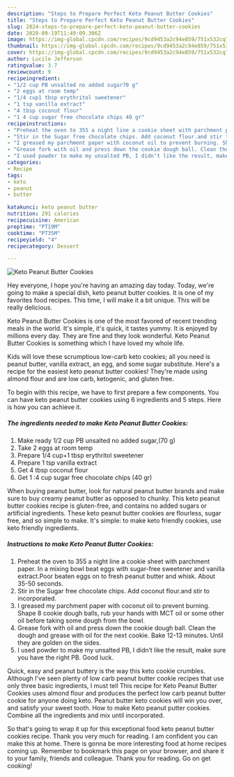 ```yaml
---
description: "Steps to Prepare Perfect Keto Peanut Butter Cookies"
title: "Steps to Prepare Perfect Keto Peanut Butter Cookies"
slug: 2824-steps-to-prepare-perfect-keto-peanut-butter-cookies
date: 2020-09-19T11:49:09.306Z
image: https://img-global.cpcdn.com/recipes/9cd9453a2c94e859/751x532cq70/keto-peanut-butter-cookies-recipe-main-photo.jpg
thumbnail: https://img-global.cpcdn.com/recipes/9cd9453a2c94e859/751x532cq70/keto-peanut-butter-cookies-recipe-main-photo.jpg
cover: https://img-global.cpcdn.com/recipes/9cd9453a2c94e859/751x532cq70/keto-peanut-butter-cookies-recipe-main-photo.jpg
author: Lucile Jefferson
ratingvalue: 3.7
reviewcount: 9
recipeingredient:
- "1/2 cup PB unsalted no added sugar70 g"
- "2 eggs at room temp"
- "1/4 cup1 tbsp erythritol sweetener"
- "1 tsp vanilla extract"
- "4 tbsp coconut flour"
- "1 4 cup sugar free chocolate chips 40 gr"
recipeinstructions:
- "Preheat the oven to 355 a night line a cookie sheet with parchment paper. In a mixing bowl beat eggs with sugar-free sweetener and vanilla extract.Poor beaten eggs on to fresh peanut butter and whisk. About 35-50 seconds."
- "Stir in the Sugar free chocolate chips. Add coconut flour.and stir to incorporated."
- "I greased my parchment paper with coconut oil to prevent burning. Shape 8 cookie dough balls, rub your hands with MCT oil or some other oil before taking some dough from the bowl."
- "Grease fork with oil and press down the cookie dough ball. Clean the dough and grease with oil for the next cookie. Bake 12-13 minutes. Until they are golden on the sides."
- "I used powder to make my unsalted PB, I didn’t like the result, make sure you have the right PB. Good luck."
categories:
- Recipe
tags:
- keto
- peanut
- butter

katakunci: keto peanut butter 
nutrition: 291 calories
recipecuisine: American
preptime: "PT19M"
cooktime: "PT35M"
recipeyield: "4"
recipecategory: Dessert

---
```



![Keto Peanut Butter Cookies](https://img-global.cpcdn.com/recipes/9cd9453a2c94e859/751x532cq70/keto-peanut-butter-cookies-recipe-main-photo.jpg)

Hey everyone, I hope you're having an amazing day today. Today, we're going to make a special dish, keto peanut butter cookies. It is one of my favorites food recipes. This time, I will make it a bit unique. This will be really delicious.

Keto Peanut Butter Cookies is one of the most favored of recent trending meals in the world. It's simple, it's quick, it tastes yummy. It is enjoyed by millions every day. They are fine and they look wonderful. Keto Peanut Butter Cookies is something which I have loved my whole life.

Kids will love these scrumptious low-carb keto cookies; all you need is peanut butter, vanilla extract, an egg, and some sugar substitute. Here&#39;s a recipe for the easiest keto peanut butter cookies! They&#39;re made using almond flour and are low carb, ketogenic, and gluten free.


To begin with this recipe, we have to first prepare a few components. You can have keto peanut butter cookies using 6 ingredients and 5 steps. Here is how you can achieve it.

<!--inarticleads1-->

##### The ingredients needed to make Keto Peanut Butter Cookies:

1. Make ready 1/2 cup PB unsalted no added sugar,(70 g)
1. Take 2 eggs at room temp
1. Prepare 1/4 cup+1 tbsp erythritol sweetener
1. Prepare 1 tsp vanilla extract
1. Get 4 tbsp coconut flour
1. Get 1 :4 cup sugar free chocolate chips (40 gr)


When buying peanut butter, look for natural peanut butter brands and make sure to buy creamy peanut butter as opposed to chunky. This keto peanut butter cookies recipe is gluten-free, and contains no added sugars or artificial ingredients. These keto peanut butter cookies are flourless, sugar free, and so simple to make. It&#39;s simple: to make keto friendly cookies, use keto friendly ingredients. 

<!--inarticleads2-->

##### Instructions to make Keto Peanut Butter Cookies:

1. Preheat the oven to 355 a night line a cookie sheet with parchment paper. In a mixing bowl beat eggs with sugar-free sweetener and vanilla extract.Poor beaten eggs on to fresh peanut butter and whisk. About 35-50 seconds.
1. Stir in the Sugar free chocolate chips. Add coconut flour.and stir to incorporated.
1. I greased my parchment paper with coconut oil to prevent burning. Shape 8 cookie dough balls, rub your hands with MCT oil or some other oil before taking some dough from the bowl.
1. Grease fork with oil and press down the cookie dough ball. Clean the dough and grease with oil for the next cookie. Bake 12-13 minutes. Until they are golden on the sides.
1. I used powder to make my unsalted PB, I didn’t like the result, make sure you have the right PB. Good luck.


Quick, easy and peanut buttery is the way this keto cookie crumbles. Although I&#39;ve seen plenty of low carb peanut butter cookie recipes that use only three basic ingredients, I must tell This recipe for Keto Peanut Butter Cookies uses almond flour and produces the perfect low carb peanut butter cookie for anyone doing keto. Peanut butter keto cookies will win you over, and satisfy your sweet tooth. How to make Keto peanut putter cookies. Combine all the ingredients and mix until incorporated. 

So that's going to wrap it up for this exceptional food keto peanut butter cookies recipe. Thank you very much for reading. I am confident you can make this at home. There is gonna be more interesting food at home recipes coming up. Remember to bookmark this page on your browser, and share it to your family, friends and colleague. Thank you for reading. Go on get cooking!
